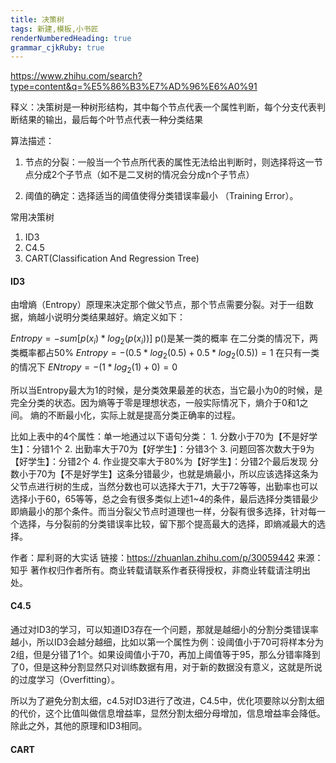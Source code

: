 ```yaml
---
title: 决策树
tags: 新建,模板,小书匠
renderNumberedHeading: true
grammar_cjkRuby: true
---
```


https://www.zhihu.com/search?type=content&q=%E5%86%B3%E7%AD%96%E6%A0%91

释义：决策树是一种树形结构，其中每个节点代表一个属性判断，每个分支代表判断结果的输出，最后每个叶节点代表一种分类结果


算法描述：
1. 节点的分裂：一般当一个节点所代表的属性无法给出判断时，则选择将这一节点分成2个子节点（如不是二叉树的情况会分成n个子节点）

2. 阈值的确定：选择适当的阈值使得分类错误率最小 （Training Error）。

常用决策树
1. ID3
2. C4.5
3. CART(Classification And Regression Tree)

#### ID3
由增熵（Entropy）原理来决定那个做父节点，那个节点需要分裂。对于一组数据，熵越小说明分类结果越好。熵定义如下：

$Entropy=-sum[p(x_i)*log_2(p(x_i))]$
p()是某一类的概率
在二分类的情况下，两类概率都占50%
$Entropy=-(0.5*log_2(0.5)+0.5*log_2(0.5))=1$
在只有一类的情况下
$ENtropy=-(1*log_2(1)+0)=0$

所以当Entropy最大为1的时候，是分类效果最差的状态，当它最小为0的时候，是完全分类的状态。因为熵等于零是理想状态，一般实际情况下，熵介于0和1之间。
熵的不断最小化，实际上就是提高分类正确率的过程。

比如上表中的4个属性：单一地通过以下语句分类： 1. 分数小于70为【不是好学生】：分错1个 2. 出勤率大于70为【好学生】：分错3个 3. 问题回答次数大于9为【好学生】：分错2个 4. 作业提交率大于80%为【好学生】：分错2个最后发现  分数小于70为【不是好学生】这条分错最少，也就是熵最小，所以应该选择这条为父节点进行树的生成，当然分数也可以选择大于71，大于72等等，出勤率也可以选择小于60，65等等，总之会有很多类似上述1~4的条件，最后选择分类错最少即熵最小的那个条件。而当分裂父节点时道理也一样，分裂有很多选择，针对每一个选择，与分裂前的分类错误率比较，留下那个提高最大的选择，即熵减最大的选择。

作者：犀利哥的大实话
链接：https://zhuanlan.zhihu.com/p/30059442
来源：知乎
著作权归作者所有。商业转载请联系作者获得授权，非商业转载请注明出处。


#### C4.5

通过对ID3的学习，可以知道ID3存在一个问题，那就是越细小的分割分类错误率越小，所以ID3会越分越细，比如以第一个属性为例：设阈值小于70可将样本分为2组，但是分错了1个。如果设阈值小于70，再加上阈值等于95，那么分错率降到了0，但是这种分割显然只对训练数据有用，对于新的数据没有意义，这就是所说的过度学习（Overfitting）。

所以为了避免分割太细，c4.5对ID3进行了改进，C4.5中，优化项要除以分割太细的代价，这个比值叫做信息增益率，显然分割太细分母增加，信息增益率会降低。除此之外，其他的原理和ID3相同。



#### CART
